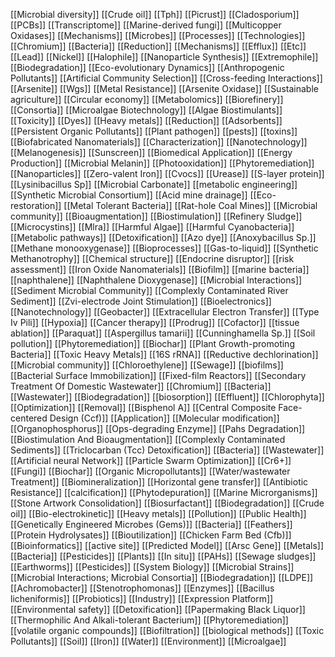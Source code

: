 [[Microbial diversity]]
[[Crude oil]]
[[Tph]]
[[Picrust]]
[[Cladosporium]]
[[PCBs]]
[[Transcriptome]]
[[Marine-derived fungi]]
[[Multicopper Oxidases]]
[[Mechanisms]]
[[Microbes]]
[[Processes]]
[[Technologies]]
[[Chromium]]
[[Bacteria]]
[[Reduction]]
[[Mechanisms]]
[[Efflux]]
[[Etc]]
[[Lead]]
[[Nickel]]
[[Halophile]]
[[Nanoparticle Synthesis]]
[[Extremophile]]
[[Biodegradation]]
[[Eco-evolutionary Dynamics]]
[[Anthropogenic Pollutants]]
[[Artificial Community Selection]]
[[Cross-feeding Interactions]]
[[Arsenite]]
[[Wgs]]
[[Metal Resistance]]
[[Arsenite Oxidase]]
[[Sustainable agriculture]]
[[Circular economy]]
[[Metabolomics]]
[[Biorefinery]]
[[Consortia]]
[[Microalgae Biotechnology]]
[[Algae Biostimulants]]
[[Toxicity]]
[[Dyes]]
[[Heavy metals]]
[[Reduction]]
[[Adsorbents]]
[[Persistent Organic Pollutants]]
[[Plant pathogen]]
[[pests]]
[[toxins]]
[[Biofabricated Nanomaterials]]
[[Characterization]]
[[Nanotechnology]]
[[Melanogenesis]]
[[Sunscreen]]
[[Biomedical Application]]
[[Energy Production]]
[[Microbial Melanin]]
[[Photooxidation]]
[[Phytoremediation]]
[[Nanoparticles]]
[[Zero-valent Iron]]
[[Cvocs]]
[[Urease]]
[[S-layer protein]]
[[Lysinibacillus Sp]]
[[Microbial Carbonate]]
[[metabolic engineering]]
[[Synthetic Microbial Consortium]]
[[Acid mine drainage]]
[[Eco-restoration]]
[[Metal Tolerant Bacteria]]
[[Rat-hole Coal Mines]]
[[Microbial community]]
[[Bioaugmentation]]
[[Biostimulation]]
[[Refinery Sludge]]
[[Microcystins]]
[[Mlra]]
[[Harmful Algae]]
[[Harmful Cyanobacteria]]
[[Metabolic pathways]]
[[Detoxification]]
[[Azo dye]]
[[Anoxybacillus Sp.]]
[[Methane monooxygenase]]
[[Bioprocesses]]
[[Gas-to-liquid]]
[[Synthetic Methanotrophy]]
[[Chemical structure]]
[[Endocrine disruptor]]
[[risk assessment]]
[[Iron Oxide Nanomaterials]]
[[Biofilm]]
[[marine bacteria]]
[[naphthalene]]
[[Naphthalene Dioxygenase]]
[[Microbial Interactions]]
[[Sediment Microbial Community]]
[[Complexly Contaminated River Sediment]]
[[Zvi-electrode Joint Stimulation]]
[[Bioelectronics]]
[[Nanotechnology]]
[[Geobacter]]
[[Extracellular Electron Transfer]]
[[Type Iv Pili]]
[[Hypoxia]]
[[Cancer therapy]]
[[Prodrug]]
[[Cofactor]]
[[tissue ablation]]
[[Paraquat]]
[[Aspergillus tamarii]]
[[Cunninghamella Sp.]]
[[Soil pollution]]
[[Phytoremediation]]
[[Biochar]]
[[Plant Growth-promoting Bacteria]]
[[Toxic Heavy Metals]]
[[16S rRNA]]
[[Reductive dechlorination]]
[[Microbial community]]
[[Chloroethylene]]
[[Sewage]]
[[biofilms]]
[[Bacterial Surface Immobilization]]
[[Fixed-film Reactors]]
[[Secondary Treatment Of Domestic Wastewater]]
[[Chromium]]
[[Bacteria]]
[[Wastewater]]
[[Biodegradation]]
[[biosorption]]
[[Effluent]]
[[Chlorophyta]]
[[Optimization]]
[[Removal]]
[[Bisphenol A]]
[[Central Composite Face-centered Design (Ccf)]]
[[Application]]
[[Molecular modification]]
[[Organophosphorus]]
[[Ops-degrading Enzyme]]
[[Pahs Degradation]]
[[Biostimulation And Bioaugmentation]]
[[Complexly Contaminated Sediments]]
[[Triclocarban (Tcc) Detoxification]]
[[Bacteria]]
[[Wastewater]]
[[Artificial neural Network]]
[[Particle Swarm Optimization]]
[[Cr6+]]
[[Fungi]]
[[Biochar]]
[[Organic Micropollutants]]
[[Water/wastewater Treatment]]
[[Biomineralization]]
[[Horizontal gene transfer]]
[[Antibiotic Resistance]]
[[calcification]]
[[Phytodepuration]]
[[Marine Microrganisms]]
[[Stone Artwork Consolidation]]
[[Biosurfactant]]
[[Biodegradation]]
[[Crude oil]]
[[Bio-electrokinetic]]
[[Heavy metals]]
[[Pollution]]
[[Public Health]]
[[Genetically Engineered Microbes (Gems)]]
[[Bacteria]]
[[Feathers]]
[[Protein Hydrolysates]]
[[Bioutilization]]
[[Chicken Farm Bed (Cfb)]]
[[Bioinformatics]]
[[active site]]
[[Predicted Model]]
[[Arsc Gene]]
[[Metals]]
[[Bacteria]]
[[Pesticides]]
[[Plants]]
[[In situ]]
[[PAHs]]
[[Sewage sludges]]
[[Earthworms]]
[[Pesticides]]
[[System Biology]]
[[Microbial Strains]]
[[Microbial Interactions; Microbial Consortia]]
[[Biodegradation]]
[[LDPE]]
[[Achromobacter]]
[[Stenotrophomonas]]
[[Enzymes]]
[[Bacillus licheniformis]]
[[Probiotics]]
[[Industry]]
[[Expression Platform]]
[[Environmental safety]]
[[Detoxification]]
[[Papermaking Black Liquor]]
[[Thermophilic And Alkali-tolerant Bacterium]]
[[Phytoremediation]]
[[volatile organic compounds]]
[[Biofiltration]]
[[biological methods]]
[[Toxic Pollutants]]
[[Soil]]
[[Iron]]
[[Water]]
[[Environment]]
[[Microalgae]]
